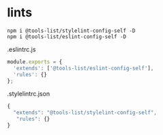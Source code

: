 # lints

```shell
npm i @tools-list/stylelint-config-self -D
npm i @tools-list/eslint-config-self -D
```

.eslintrc.js

```js
module.exports = {
  'extends': ['@tools-list/eslint-config-self'],
  'rules': {}
};
```

.stylelintrc.json

```js
{
  "extends": "@tools-list/stylelint-config-self",
   "rules": {}
}  
```

